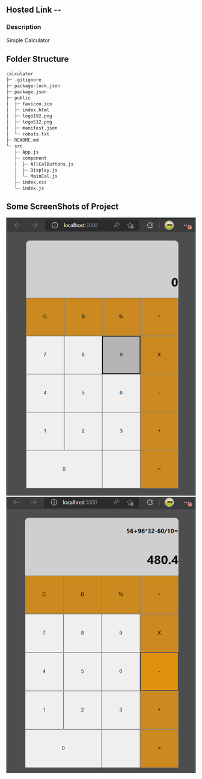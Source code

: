 ## Hosted Link --

### Description

Simple Calculator

## Folder Structure

```
calculator
├─ .gitignore
├─ package-lock.json
├─ package.json
├─ public
│  ├─ favicon.ico
│  ├─ index.html
│  ├─ logo192.png
│  ├─ logo512.png
│  ├─ manifest.json
│  └─ robots.txt
├─ README.md
└─ src
   ├─ App.js
   ├─ component
   │  ├─ AllCalButtons.js
   │  ├─ Display.js
   │  └─ MainCal.js
   ├─ index.css
   └─ index.js

```

## Some ScreenShots of Project

![Alt text](githubreadme/1.png)
![Alt text](githubreadme/2.png)
